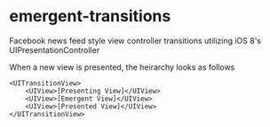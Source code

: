 emergent-transitions
====================

Facebook news feed style view controller transitions utilizing iOS 8's UIPresentationController

When a new view is presented, the heirarchy looks as follows
````
<UITransitionView>
	<UIView>[Presenting View]</UIView>
	<UIView>[Emergent View]</UIView>
	<UIView>[Presented View]</UIView>
</UITransitionView>
````